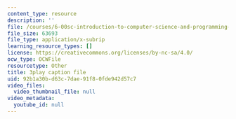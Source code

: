 ```yaml
---
content_type: resource
description: ''
file: /courses/6-00sc-introduction-to-computer-science-and-programming-spring-2011/92b1a30bd63c7dae91f80fde942d57c7_88fqFjfxgwI.srt
file_size: 63693
file_type: application/x-subrip
learning_resource_types: []
license: https://creativecommons.org/licenses/by-nc-sa/4.0/
ocw_type: OCWFile
resourcetype: Other
title: 3play caption file
uid: 92b1a30b-d63c-7dae-91f8-0fde942d57c7
video_files:
  video_thumbnail_file: null
video_metadata:
  youtube_id: null
---
```

